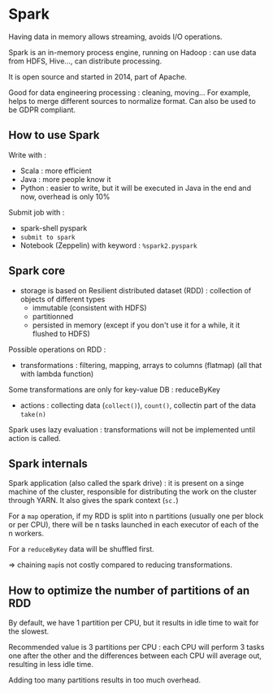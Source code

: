 # Spark

Having data in memory allows streaming, avoids I/O operations.

Spark is an in-memory process engine, running on Hadoop : can use data from HDFS, Hive..., can distribute processing.

It is open source and started in 2014, part of Apache.

Good for data engineering processing : cleaning, moving... For example, helps to merge different sources to normalize format.
Can also be used to be GDPR compliant.

## How to use Spark
Write with :
- Scala : more efficient
- Java : more people know it
- Python : easier to write, but it will be executed in Java in the end and now, overhead is only 10%

Submit job with :
- spark-shell pyspark
- `submit to spark`
- Notebook (Zeppelin) with keyword : `%spark2.pyspark`

## Spark core
- storage is based on Resilient distributed dataset (RDD) : collection of objects of different types
  - immutable (consistent with HDFS)
  - partitionned
  - persisted in memory (except if you don't use it for a while, it it flushed to HDFS)

Possible operations on RDD :
  - transformations : filtering, mapping, arrays to columns (flatmap) (all that with lambda function)
  
  Some transformations are only for key-value DB : reduceByKey
  
  - actions : collecting data (`collect()`), `count()`, collectin part of the data `take(n)`
  
Spark uses lazy evaluation : transformations will not be implemented until action is called.

## Spark internals

Spark application (also called the spark drive) : it is present on a singe machine of the cluster, responsible for distributing the work on the cluster through YARN. It also gives the spark context (`sc.`)

For a `map` operation, if my RDD is split into n partitions (usually one per block or per CPU), there will be n tasks launched in each executor of each of the n workers.

For a `reduceByKey` data will be shuffled first.

=> chaining `map`is not costly compared to reducing transformations.

## How to optimize the number of partitions of an RDD

By default, we have 1 partition per CPU, but it results in idle time to wait for the slowest.

Recommended value is 3 partitions per CPU : each CPU will perform 3 tasks one after the other and the differences between each CPU will average out, resulting in less idle time.

Adding too many partitions results in too much overhead.
